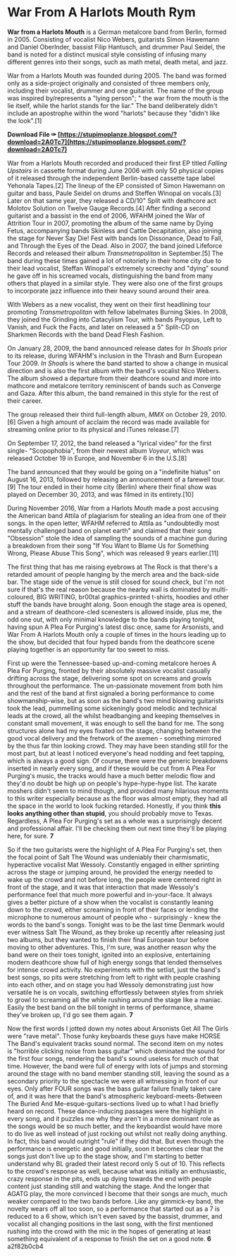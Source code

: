 # War From A Harlots Mouth Rym
  
**War from a Harlots Mouth** is a German metalcore band from Berlin, formed in 2005. Consisting of vocalist Nico Webers, guitarists Simon Hawemann and Daniel Oberlnder, bassist Filip Hantusch, and drummer Paul Seidel, the band is noted for a distinct musical style consisting of infusing many different genres into their songs, such as math metal, death metal, and jazz.
 
War from a Harlots Mouth was founded during 2005. The band was formed only as a side-project originally and consisted of three members only, including their vocalist, drummer and one guitarist. The name of the group was inspired by/represents a "lying person"; " the war from the mouth is the lie itself, while the harlot stands for the liar." The band deliberately didn't include an apostrophe within the word "harlots" because they "didn't like the look".[1]
 
**Download File ✑ [https://stupimoplanze.blogspot.com/?download=2A0Tc7](https://stupimoplanze.blogspot.com/?download=2A0Tc7)**


 
War from a Harlots Mouth recorded and produced their first EP titled *Falling Upstairs* in cassette format during June 2006 with only 50 physical copies of it released through the independent Berlin-based cassette tape label Yehonala Tapes.[2] The lineup of the EP consisted of Simon Hawemann on guitar and bass, Paule Seidel on drums and Steffen Winopal on vocals.[3] Later on that same year, they released a CD/10" Split with deathcore act Molotov Solution on Twelve Gauge Records.[4] After finding a second guitarist and a bassist in the end of 2006, WFAHM joined the War of Attrition Tour in 2007, promoting the album of the same name by Dying Fetus, accompanying bands Skinless and Cattle Decapitation, also joining the stage for Never Say Die! Fest with bands Ion Dissonance, Dead to Fall, and Through the Eyes of the Dead. Also in 2007, the band joined Lifeforce Records and released their album *Transmetropolitan* in September.[5] The band during these times gained a lot of notoriety in their home city due to their lead vocalist, Steffan Winopal's extremely screechy and "dying" sound he gave off in his screamed vocals, distinguishing the band from many others that played in a similar style. They were also one of the first groups to incorporate jazz influence into their heavy sound around their area.
 
With Webers as a new vocalist, they went on their first headlining tour promoting *Transmetropolitan* with fellow labelmates Burning Skies. In 2008, they joined the Grinding into Catacylism Tour, with bands Psyopus, Left to Vanish, and Fuck the Facts, and later on released a 5" Split-CD on Sharkmen Records with the band Dead Flesh Fashion.
 
On January 28, 2009, the band announced release dates for *In Shoals* prior to its release, during WFAHM's inclusion in the Thrash and Burn European Tour 2009. *In Shoals* is where the band started to show a change in musical direction and is also the first album with the band's vocalist Nico Webers. The album showed a departure from their deathcore sound and more into mathcore and metalcore territory reminiscent of bands such as Converge and Gaza. After this album, the band remained in this style for the rest of their career.
 
The group released their third full-length album, *MMX* on October 29, 2010.[6] Given a high amount of acclaim the record was made available for streaming online prior to its physical and iTunes release.[7]
 
On September 17, 2012, the band released a "lyrical video" for the first single- "Scopophobia", from their newest album *Voyeur*, which was released October 19 in Europe, and November 6 in the U.S.[8]

The band announced that they would be going on a "indefinite hiatus" on August 16, 2013, followed by releasing an announcement of a farewell tour.[9] The tour ended in their home city (Berlin) where their final show was played on December 30, 2013, and was filmed in its entirety.[10]
 
During November 2016, War from a Harlots Mouth made a post accusing the American band Attila of plagiarism for stealing an idea from one of their songs. In the open letter, WFAHM referred to Attila as "undoubtedly most mentally challenged band on planet earth" and claimed that their song "Obsession" stole the idea of sampling the sounds of a machine gun during a breakdown from their song "If You Want to Blame Us for Something Wrong, Please Abuse This Song", which was released 9 years earlier.[11]
 
The first thing that has me raising eyebrows at The Rock is that there's a retarded amount of people hanging by the merch area and the back-side bar. The stage side of the venue is still closed for sound check, but I'm not sure if that's the real reason because the nearby wall is dominated by multi-coloured, BIG WRITING, br00tal graphics-printed t-shirts, hoodies and other stuff the bands have brought along. Soon enough the stage area is opened, and a stream of deathcore-cled scenesters is allowed inside, plus me, the odd one out, with only minimal knowledge to the bands playing tonight, having spun A Plea For Purging's latest disc once, same for Arsonists, and War From A Harlots Mouth only a couple of times in the hours leading up to the show, but decided that four hyped bands from the deathcore scene playing together is an opportunity far too sweet to miss.
 
First up were the Tennessee-based up-and-coming metalcore heroes A Plea For Purging, fronted by their absolutely massive vocalist casually drifting across the stage, delivering some spot on screams and growls throughout the performance. The un-passionate movement from both him and the rest of the band at first signaled a boring performance to come showmanship-wise, but as soon as the band's two mind blowing guitarists took the lead, pummelling some sickeningly good melodic and technical leads at the crowd, all the whilst headbanging and keeping themselves in constant small movement, it was enough to sell the band for me. The song structures alone had my eyes fixated on the stage, changing between the good vocal delivery and the fretwork of the axemen - something mirrored by the thus far thin looking crowd. They may have been standing still for the most part, but at least I noticed everyone's head nodding and feet tapping, which is always a good sign. Of course, there were the generic breakdowns inserted in nearly every song, and if these would be cut from A Plea For Purging's music, the tracks would have a much better melodic flow and they'd no doubt be high up on people's hype-hype-hype list. The karate moshers didn't seem to mind though, and provided many hilarious moments to this writer especially because as the floor was almost empty, they had all the space in the world to look fucking retarded. Honestly, if you think **this looks anything other than stupid**, you should probably move to Texas. Regardless, A Plea For Purging's set as a whole was a surprisingly decent and professional affair. I'll be checking them out next time they'll be playing here, for sure. **7**
 
So if the two guitarists were the highlight of A Plea For Purging's set, then the focal point of Salt The Wound was undeniably their charmismatic, hyperactive vocalist Mat Wessoly. Constantly engaged in either sprinting across the stage or jumping around, he provided the energy needed to wake up the crowd and not before long, the people were centered right in front of the stage, and it was that interaction that made Wessoly's performance feel that much more powerful and in-your-face. It always gives a better picture of a show when the vocalist is constantly leaning down to the crowd, either screaming in front of their faces or lending the microphone to numerous amount of people who - surprisingly - knew the words to the band's songs. Tonight was to be the last time Denmark would ever witness Salt The Wound, as they broke up recently after releasing just two albums, but they wanted to finish their final European tour before moving to other adventures. This, I'm sure, was another reason why the band were on their toes tonight, ignited into an explosive, entertaining modern deathcore show full of high energy songs that lended themselves for intense crowd activity. No experiments with the setlist, just the band's best songs, so pits were stretching from left to right with people crashing into each other, and on stage you had Wessoly demonstrating just how versatile he is on vocals, switching effortlessly between styles from shriek to growl to screaming all the while rushing around the stage like a maniac. Easily the best band on the bill tonight in terms of performance, shame they've broken up, I'd go see them again. **7**
 
Now the first words I jotted down my notes about Arsonists Get All The Girls were "rave metal". Those funky keyboards these guys have make HORSE The Band's equivalent tracks sound normal. The second item on my notes is "horrible clicking noise from bass guitar" which dominated the sound for the first four songs, rendering the band's sound useless for much of that time. However, the band were full of energy with lots of jumps and storming around the stage with no band member standing still, leaving the sound as a secondary priority to the spectacle we were all witnessing in front of our eyes. Only after FOUR songs was the bass guitar failure finally taken care of, and it was here that the band's atmospheric keyboard-meets-Between The Buried And Me-esque-guitars-sections lived up to what I had briefly heard on record. These dance-inducing passages were the highlight in every song, and it puzzles me why they aren't in a more dominant role as the songs would be so much better, and the keyboardist would have more to do live as well instead of just rocking out whilst not really doing anything. In fact, this band would outright "rule" if they did that. But even though the performance is energetic and good initially, soon it becomes clear that the songs just don't live up to the stage show, and I'm starting to better understand why BL graded their latest record only 5 out of 10. This reflects to the crowd's response as well, because what was initially an enthusiastic, crazy response in the pits, ends up dying towards the end with people content just standing still and watching the stage. And the longer that AGATG play, the more convinced I become that their songs are much, much weaker compared to the two bands before. Like any gimmick-ey band, the novelty wears off all too soon, so a performance that started out as a 7 is reduced to a 6 show, which isn't even saved by the bassist, drummer, and vocalist all changing positions in the last song, with the first mentioned rushing into the crowd with the mic in the hopes of generating at least something equivalent of a response to finish the set on a good note. **6**
 a2f82b0cb4
 
